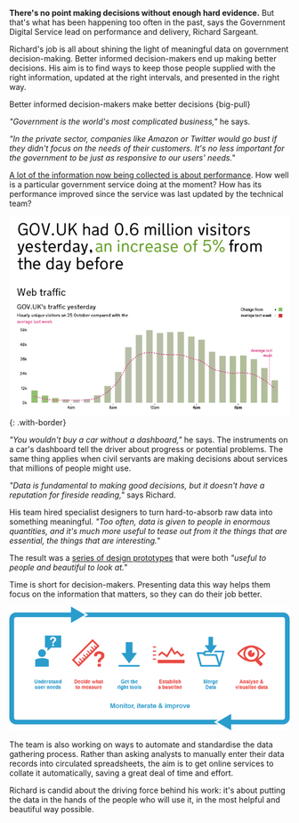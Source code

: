**There's no point making decisions without enough hard evidence.** But that's what has been happening too often in the past, says the Government Digital Service lead on performance and delivery, Richard Sargeant. 

Richard's job is all about shining the light of meaningful data on government decision-making. Better informed decision-makers end up making better decisions. His aim is to find ways to keep those people supplied with the right information, updated at the right intervals, and presented in the right way.

Better informed decision-makers make better decisions
{big-pull}

*"Government is the world's most complicated business,"* he says.

*"In the private sector, companies like Amazon or Twitter would go bust if they didn't focus on the needs of their customers. It's no less important for the government to be just as responsive to our users' needs."*

[A lot of the information now being collected is about performance](https://www.gov.uk/performance). How well is a particular government service doing at the moment? How has its performance improved since the service was last updated by the technical team? 

[![Image of the GOV.UK performance dashboard](/assets/images/strategy/case-studies/management-info/Richard--GOV.UK-Performance.png)](/assets/images/strategy/case-studies/management-info/Richard--GOV.UK-Performance-ret.png)
{: .with-border}

*"You wouldn't buy a car without a dashboard,"* he says. The instruments on a car's dashboard tell the driver about progress or potential problems. The same thing applies when civil servants are making decisions about services that millions of people might use.

*"Data is fundamental to making good decisions, but it doesn't have a reputation for fireside reading,"* says Richard.

His team hired specialist designers to turn hard-to-absorb raw data into something meaningful. *"Too often, data is given to people in enormous quantities, and it's much more useful to tease out from it the things that are essential, the things that are interesting."*

The result was a [series of design prototypes](http://digital.cabinetoffice.gov.uk/2012/10/03/building-a-performance-platform-for-gov-uk/) that were both *"useful to people and beautiful to look at."*

Time is short for decision-makers. Presenting data this way helps them focus on the information that matters, so they can do their job better.

[![Process diagram](/assets/images/strategy/case-studies/management-info/Richard--Process.png)](/assets/images/strategy/case-studies/management-info/Richard--Process-ret.png)

The team is also working on ways to automate and standardise the data gathering process. Rather than asking analysts to manually enter their data records into circulated spreadsheets, the aim is to get online services to collate it automatically, saving a great deal of time and effort. 

Richard is candid about the driving force behind his work: it's about putting the data in the hands of the people who will use it, in the most helpful and beautiful way possible.
